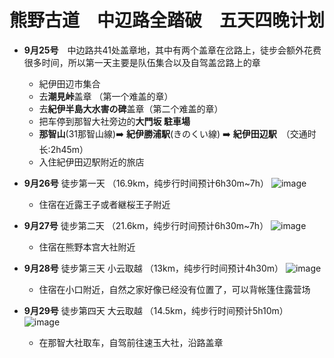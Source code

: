 # 熊野古道　中辺路全踏破　五天四晚计划

- **9月25号**　中边路共41处盖章地，其中有两个盖章在岔路上，徒步会额外花费很多时间，所以第一天主要是队伍集合以及自驾盖岔路上的章
    - 紀伊田辺市集合
    - 去**潮見峠**盖章 （第一个难盖的章）
    - 去**紀伊半島大水害の碑**盖章（第二个难盖的章）
    - 把车停到那智大社旁边的**大門坂 駐車場**
    - **那智山**(31那智山線)➡️ **紀伊勝浦駅**(きのくい線) ➡️ **紀伊田辺駅**　（交通时长:2h45m）
    - 入住紀伊田辺駅附近的旅店

- **9月26号**  徒步第一天 （16.9km，纯步行时间预计6h30m~7h）
![image](https://github.com/user-attachments/assets/d482f314-a6bc-45af-8e7d-77d441dba022)
    - 住宿在近露王子或者継桜王子附近

- **9月27号**  徒步第二天 （21.6km，纯步行时间预计6h30m~7h）
![image](https://github.com/user-attachments/assets/6b9efa26-46da-4751-9239-d3b7bfd66758)
    - 住宿在熊野本宫大社附近

- **9月28号**  徒步第三天 小云取越 （13km，纯步行时间预计4h30m）
![image](https://github.com/user-attachments/assets/8e2d9198-8835-4cb0-9822-f64792c2d843)
    - 住宿在小口附近，自然之家好像已经没有位置了，可以背帐篷住露营场

- **9月29号**  徒步第四天 大云取越 （14.5km，纯步行时间预计5h10m）
![image](https://github.com/user-attachments/assets/06b7f920-ec63-4e6c-8392-8bd95ed2ef96)
    - 在那智大社取车，自驾前往速玉大社，沿路盖章
